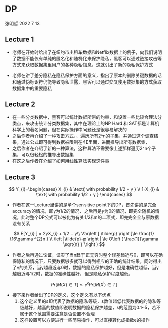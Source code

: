 # DP

张明哲 2022 7 13

## Lecture 1

- 老师在开始时给出了在纽约市出租车数据和Netflix数据上的例子，向我们说明了数据不能仅有单纯的匿名化和随机化来保护隐私，黑客可以通过链接攻击等方式来获取数据集里用户的各种隐私信息，这就引出了新的隐私保护方式

- 老师在讲了差分隐私在隐私保护方面的意义，指出了原本的删除关键数据的话和通过伪标识符仍能导致隐私泄露，黑客可以通过交叉使用数据集的方式获取数据集中的重要隐私

## Lecture 2

- 在一些分类数据中，黑客可以统计数据所带的约束，和设置一些比较合理法分类点，来攻击统计分类数据集，其中在理论上的NP Hard 和 SAT都是计算机科学上的著名问题，但在实际操作中问题还是很容易解决的
- 之后作者再介绍了一种攻击方式，，遍历所有2^n的子集，并通过这个调查结果，通过公式即可得到数据被限制在4E里面，进而推导出所有数据集，
- 之后作者在介绍了新的一种算法，这种算法不需要像上述那样遍历2^n个子集，可以很轻松的推导出数据集
- 在这之后作者在介绍了如何用线性算法实现这件事

## Lecture 3

$$
Y_{i}=\begin{cases}
  X_{i} & \text{ with probability 1/2 + γ } \\
  1-X_{i} & \text{ with probability 1/2 + γ }
\end{cases}  
$$

- 作者在这一Lecture里讲的是单个sensitive point下的DP，首先讲的是完全accuracy的情况，即*γ*为1/2的情况，之后再是*γ*为0的情况，即完全随机的情况，此时整个DP公式可以被化为有关1/2和n的二项式，即完完全全与原数据没有关系

$$
E[Y_{i}
] = 2γX_{i} + 1/2 − γ\\
Var\left [ \tilde{p}  \right ]\le \frac{1}{16\gamma ^{2}n }  \\
\left |\tilde{p}-p   \right | \le O\left ( \frac{1}{\gamma \sqrt{n} }  \right )
$$

- 作者之后再通过论证，证实了当n趋于正无穷时整个误差趋近与0，即可以在确保隐私的情况下，只要数据够多就可以得到相应的正确的统计结果，同时得出了γ的关系，当γ越趋近与0时，数据的隐私保护越好，但是准确性越低，当γ越趋近与1/2时，数据的准确性越好，但是隐私保护程度越低。

$$
Pr\left [ M\left ( X \right )\in T  \right ] \le e^{\epsilon }Pr\left [ M \left (X^{'}\right )\in T\right ]
$$

- 接下来作者给出了DP的定义，这个定义有以下优点
  1. 这个定义里的ε即代表了数据的隐私等级，ε数值越低代表数据的的隐私等级越好，越高的数值即说明数据的隐私保护越差，ε的范围为0.1~5，若不属于这个范围需要注意是否设置不合理
  2. 这样设置可以方便进行一些简易操作，可以直接转化成指数e的操作

